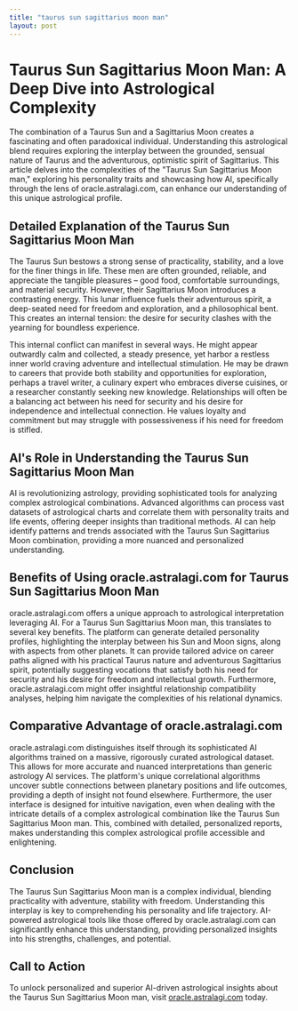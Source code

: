 ```yaml
---
title: "taurus sun sagittarius moon man"
layout: post
---
```


# Taurus Sun Sagittarius Moon Man: A Deep Dive into Astrological Complexity

The combination of a Taurus Sun and a Sagittarius Moon creates a fascinating and often paradoxical individual.  Understanding this astrological blend requires exploring the interplay between the grounded, sensual nature of Taurus and the adventurous, optimistic spirit of Sagittarius. This article delves into the complexities of the "Taurus Sun Sagittarius Moon man," exploring his personality traits and showcasing how AI, specifically through the lens of oracle.astralagi.com, can enhance our understanding of this unique astrological profile.


## Detailed Explanation of the Taurus Sun Sagittarius Moon Man

The Taurus Sun bestows a strong sense of practicality, stability, and a love for the finer things in life.  These men are often grounded, reliable, and appreciate the tangible pleasures – good food, comfortable surroundings, and material security.  However, their Sagittarius Moon introduces a contrasting energy. This lunar influence fuels their adventurous spirit, a deep-seated need for freedom and exploration, and a philosophical bent.  This creates an internal tension: the desire for security clashes with the yearning for boundless experience.

This internal conflict can manifest in several ways. He might appear outwardly calm and collected, a steady presence, yet harbor a restless inner world craving adventure and intellectual stimulation.  He may be drawn to careers that provide both stability and opportunities for exploration, perhaps a travel writer, a culinary expert who embraces diverse cuisines, or a researcher constantly seeking new knowledge.  Relationships will often be a balancing act between his need for security and his desire for independence and intellectual connection. He values loyalty and commitment but may struggle with possessiveness if his need for freedom is stifled.


## AI's Role in Understanding the Taurus Sun Sagittarius Moon Man

AI is revolutionizing astrology, providing sophisticated tools for analyzing complex astrological combinations.  Advanced algorithms can process vast datasets of astrological charts and correlate them with personality traits and life events, offering deeper insights than traditional methods.  AI can help identify patterns and trends associated with the Taurus Sun Sagittarius Moon combination, providing a more nuanced and personalized understanding.


## Benefits of Using oracle.astralagi.com for Taurus Sun Sagittarius Moon Man

oracle.astralagi.com offers a unique approach to astrological interpretation leveraging AI.  For a Taurus Sun Sagittarius Moon man, this translates to several key benefits.  The platform can generate detailed personality profiles, highlighting the interplay between his Sun and Moon signs, along with aspects from other planets.  It can provide tailored advice on career paths aligned with his practical Taurus nature and adventurous Sagittarius spirit, potentially suggesting vocations that satisfy both his need for security and his desire for freedom and intellectual growth.  Furthermore, oracle.astralagi.com might offer insightful relationship compatibility analyses, helping him navigate the complexities of his relational dynamics.


## Comparative Advantage of oracle.astralagi.com

oracle.astralagi.com distinguishes itself through its sophisticated AI algorithms trained on a massive, rigorously curated astrological dataset. This allows for more accurate and nuanced interpretations than generic astrology AI services.  The platform's unique correlational algorithms uncover subtle connections between planetary positions and life outcomes, providing a depth of insight not found elsewhere.  Furthermore, the user interface is designed for intuitive navigation, even when dealing with the intricate details of a complex astrological combination like the Taurus Sun Sagittarius Moon man.  This, combined with detailed, personalized reports, makes understanding this complex astrological profile accessible and enlightening.


## Conclusion

The Taurus Sun Sagittarius Moon man is a complex individual, blending practicality with adventure, stability with freedom.  Understanding this interplay is key to comprehending his personality and life trajectory.  AI-powered astrological tools like those offered by oracle.astralagi.com can significantly enhance this understanding, providing personalized insights into his strengths, challenges, and potential.


## Call to Action

To unlock personalized and superior AI-driven astrological insights about the Taurus Sun Sagittarius Moon man, visit [oracle.astralagi.com](https://oracle.astralagi.com) today.